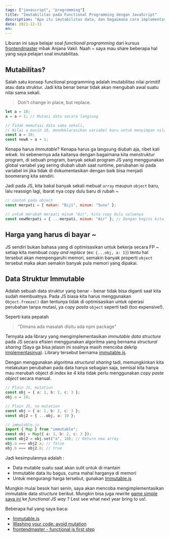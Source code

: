 ```yaml
---
tags: ["javascript", "programming"]
title: "Imutabilitas pada Functional Programming dengan JavaScript"
description: "Apa itu imutabilitas data, dan bagaimana cara implementasinya pada JS?"
date: 2021-12-31
en:
---
```


Liburan ini saya belajar soal _functional programming_ dari kursus [frontendmaster](https://frontendmasters.com/courses/functional-first-steps/immutability/) mbak Anjana Vakil. Naah ~ saya mau share beberapa hal yang saya pelajari soal imutabilitas.

## Mutabilitas?

Salah satu konsep functional programming adalah imutabilitas nilai primitif atau data struktur. Jadi kita benar benar tidak akan mengubah awal suatu nilai sama sekali.

> Don't change in place, but replace.

```js
let a = 10;
a = a + 1; // Mutasi data secara langsung

// Tidak memutasi data sama sekali,
// Nilai a masih 10, mendeklarasikan variabel baru untuk menyimpan nilai baru
const a = 10;
const newA = a + 1;
```

Kenapa harus _Immutable_? Kenapa harus ga langsung diubah aja, ribet kali _wkwk_. Ini sebenernya ada kaitanya dengan bagaimana kita menstruktur program, di sebuah program, banyak sekali program JS yang menggunakan global variabel yag sering diubah ubah saat runtime, perubahan isi pada variabel ini jika tidak di dokumentasikan dengan baik bisa menjadi boomerang kita sendiri.

Jadi pada JS, kita bakal banyak sekali mebuat `array` maupun `object` baru, lalu reassign lagi, ibarat nya copy dulu baru di rubah ~

```js
// contoh pada object
const merpati = { makan: "Biji", minum: "Susu" };

// untuk merubah merpati minum "Air", kita copy dulu valuenya
const newMerpati = { ...merpati, minum: "Air" }; // Dengan begini kita sama sekali tidak melakukan mutasi.
```

## Harga yang harus di bayar ~

JS sendiri bukan bahasa yang di optimisasikan untuk bekerja secara FP ~ setiap kita membuat _copy and replace_ (ex: `{...obj, a: 1}`) tentu hal tersebut akan mempengaruhi memori, semakin banyak properti `object` tersebut maka akan semakin banyak pula memori yang dipakai.

## Data Struktur Immutable

Adalah sebuah data struktur yang benar - benar tidak bisa diganti saat kita sudah membuatnya. Pada JS biasa kita harus menggunakan `Object.freeze()` dan tentunya tidak di optimisasikan untuk operasi perubahan tanpa mutasi, ya _copy pasta_ `object` seperti tadi (too expensive!).

Seperti kata pepatah

> "Dimana ada masalah disitu ada npm package"

Ternyata ada library yang mengimplementasikan _immutable data structure_ pada JS secara efisien menggunakan algoritma yang bernama _structural sharing_ (Saya ga bisa jelasin ini soalnya masih mencoba dekrip [implementasinya](https://github.com/immutable-js/immutable-js/blob/main/src/Map.js)). Library tersebut bernama [immutable.js](https://immutable-js.com/).

Dengan menggunakan algoritma _structural sharing_ tadi, memungkinkan kita melakukan perubahan pada data hanya sebagian saja, semisal kita hanya mau merubah object di index ke 4 kita tidak perlu menggunakan _copy paste object_ secara manual.

```js
// Plain JS, mutation
const obj = { a: 1, b: 2, c: 3 };
obj.a = 10;

// Plain JS, no mutation
const obj = { a: 1, b: 2, c: 3 };
const obj2 = { ...obj, a: 10 };

// immutable.js
import { Map } from "immutable";
const obj = Map({ a: 1, b: 2, c: 3 });
const obj2 = obj.set("a", 10); // Return new array
obj.a === obj2.a; // false
obj.b === obj2.b; // true
```

Jadi kesimpulannya adalah :

- Data mutable suatu saat akan sulit untuk di mantain
- Immutable data itu bagus, cuma mahal harganya di memori
- Untuk mengurangi harga tersebut, gunakan [Immutable.js](https://immutable-js.com/)

Mungkin mulai besok hari senin, saya akan mencoba mengimplementasikan immutable data _structure_ berikut. Mungkin bisa juga rewrite [game simple saya ini](https://github.com/mandaputtra/brick-breaker-game) ke _functional JS way_ ? Lest see what next year bring to us!.

Beberapa hal yang saya baca:

- [Immutable.js](https://immutable-js.com/)
- [Washing your code: avoid mutation](https://blog.sapegin.me/all/avoid-mutation/)
- [frontendmaster - functional js first step](servablehq.com/collection/@anjana/functional-javascript-first-steps)
